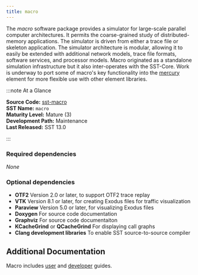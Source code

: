 ```yaml
---
title: macro
---
```


The *macro* software package provides a simulator for large-scale parallel computer architectures. It permits the coarse-grained study of distributed-memory applications. The simulator is driven from either a trace file or skeleton application. The simulator architecture is modular, allowing it to easily be extended with additional network models, trace file formats, software services, and processor models. Macro originated as a standalone simulation infrastructure but it also inter-operates with the SST-Core. Work is underway to port some of macro's key functionality into the [mercury](../mercury/intro) element for more flexible use with other element libraries.

:::note At a Glance

**Source Code:** [sst-macro](https::/github.com/sstsimulator/sst-macro) &nbsp;  
**SST Name:** `macro` &nbsp;  
**Maturity Level:** Mature (3) &nbsp;  
**Development Path:** Maintenance &nbsp;   
**Last Released:** SST 13.0

:::

### Required dependencies
*None*

### Optional dependencies
* **OTF2** Version 2.0 or later, to support OTF2 trace replay
* **VTK** Version 8.1 or later, for creating Exodus files for traffic visualization
* **Paraview** Version 5.0 or later, for visualizing Exodus files
* **Doxygen** For source code documentation
* **Graphviz** For source code documentaiton
* **KCacheGrind** or **QCacheGrind** For displaying call graphs
* **Clang development libraries** To enable SST source-to-source compiler

## Additional Documentation
Macro includes [user](https://github.com/sstsimulator/sst-macro/blob/v13.0.0_beta/docs/manual/manual.md) and [developer](https://github.com/sstsimulator/sst-macro/blob/v13.0.0_beta/docs/developer/developer.md) guides. 

